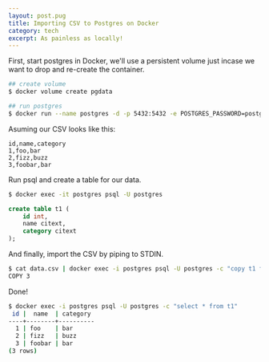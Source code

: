 ```yaml
---
layout: post.pug
title: Importing CSV to Postgres on Docker
category: tech
excerpt: As painless as locally!
---
```


First, start postgres in Docker, we'll use a persistent volume just incase we want to drop and re-create the container.

```sh
## create volume
$ docker volume create pgdata

## run postgres
$ docker run --name postgres -d -p 5432:5432 -e POSTGRES_PASSWORD=postgres -e PGDATA=/var/lib/postgresql/data/pgdata  -v pgdata:/var/lib/postgresql/data/pgdata postgres:latest
```

Asuming our CSV looks like this:

```csv
id,name,category
1,foo,bar
2,fizz,buzz
3,foobar,bar
```

Run psql and create a table for our data.

```sh
$ docker exec -it postgres psql -U postgres
```

```sql
create table t1 (
    id int,
    name citext,
    category citext
);
```

And finally, import the CSV by piping to STDIN.

```sh
$ cat data.csv | docker exec -i postgres psql -U postgres -c "copy t1 from stdin with (format csv, header true);"
COPY 3
```

Done!

```sh
$ docker exec -i postgres psql -U postgres -c "select * from t1"
 id |  name  | category
----+--------+----------
  1 | foo    | bar
  2 | fizz   | buzz
  3 | foobar | bar
(3 rows)
```
